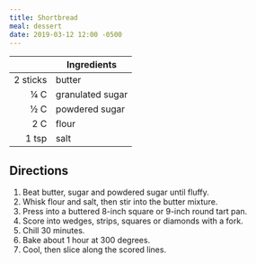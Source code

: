 ```yaml
---
title: Shortbread
meal: dessert
date: 2019-03-12 12:00 -0500
---
```


|| Ingredients |
|-:|-|
2 sticks | butter
¼ C      | granulated sugar
½ C      | powdered sugar
2 C      | flour
1 tsp    | salt

## Directions

1. Beat butter, sugar and powdered sugar until fluffy.
2. Whisk flour and salt, then stir into the butter mixture.
3. Press into a buttered 8-inch square or 9-inch round tart pan.
4. Score into wedges, strips, squares or diamonds with a fork.
5. Chill 30 minutes.
6. Bake about 1 hour at 300 degrees.
7. Cool, then slice along the scored lines.
